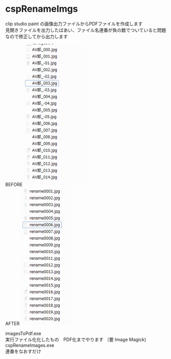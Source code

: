 # cspRenameImgs

clip studio paint の画像出力ファイルからPDFファイルを作成します  
見開きファイルを出力したばあい、ファイル名連番が負の数でついていると問題なので修正してから出力します
  
BEFORE
![](before.png)  
AFTER
![](after.png)  


imagesToPdf.exe  
実行ファイル化化したもの　PDF化までやります （要 Image Magick)  
cspRenameImages.exe  
連番をなおすだけ
